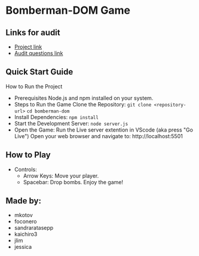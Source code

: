 # Bomberman-DOM Game
## Links for audit
* [Project link](https://github.com/01-edu/public/tree/master/subjects/bomberman-dom)
* [Audit questions link](https://github.com/01-edu/public/tree/master/subjects/bomberman-dom/audit)
## Quick Start Guide
How to Run the Project
* Prerequisites
Node.js and npm installed on your system.
* Steps to Run the Game
Clone the Repository:
```git clone <repository-url>```
```cd bomberman-dom```
* Install Dependencies:
```npm install```
* Start the Development Server:
```node server.js```
* Open the Game:
Run the Live server extention in VScode (aka press "Go Live")
Open your web browser and navigate to:
http://localhost:5501
## How to Play
* Controls:
    * Arrow Keys: Move your player.
    * Spacebar: Drop bombs.
Enjoy the game!
## Made by:
* mkotov
* foconero
* sandraratasepp
* kaichiro3
* jlim
* jessica
